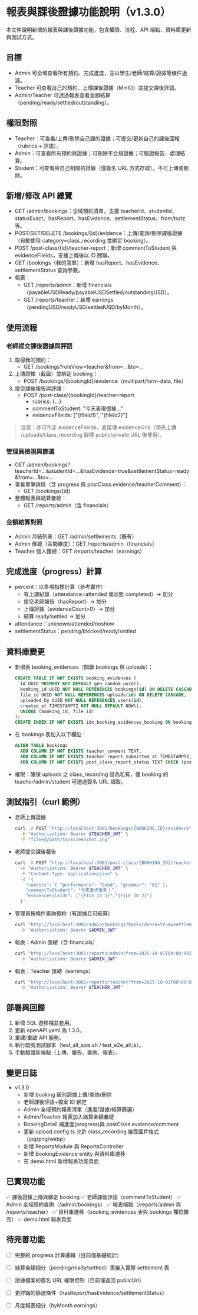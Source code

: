 # 報表與課後證據功能說明（v1.3.0）

本文件說明新增的報表與課後證據功能，包含權限、流程、API 端點、資料庫更新與測試方式。

## 目標
- Admin 可全域查看所有預約、完成進度，並以學生/老師/結算/證據等條件過濾。
- Teacher 可查看自己的預約、上傳課後證據（MinIO）並提交課後評語。
- Admin/Teacher 可透過報表查看金額結算（pending/ready/settled/outstanding）。

## 權限對照
- Teacher：可查看/上傳/刪除自己課的證據；可提交/更新自己的課後回報（rubrics + 評語）。
- Admin：可查看所有預約與證據；可刪除不合規證據；可驗證報告、處理結算。
- Student：可查看與自己相關的證據（僅簽名 URL 方式存取），不可上傳或刪除。

## 新增/修改 API 總覽
- GET /admin/bookings：全域預約清單，支援 teacherId、studentId、statusExact、hasReport、hasEvidence、settlementStatus、from/to/tz 等。
- POST/GET/DELETE /bookings/{id}/evidence：上傳/查詢/刪除課後證據（自動使用 category=class_recording 並綁定 booking）。
- POST /post-class/{id}/teacher-report：新增 commentToStudent 與 evidenceFileIds，支援上傳後以 ID 關聯。
- GET /bookings（我的清單）：新增 hasReport、hasEvidence、settlementStatus 查詢參數。
- 報表：
  - GET /reports/admin：新增 financials（payableUSDReady/payableUSDSettled/outstandingUSD）。
  - GET /reports/teacher：新增 earnings（pendingUSD/readyUSD/settledUSD/byMonth）。

## 使用流程

### 老師提交課後證據與評語
1. 取得我的預約：
   - GET /bookings?roleView=teacher&from=...&to=...
2. 上傳證據（截圖）並綁定 booking：
   - POST /bookings/{bookingId}/evidence（multipart/form-data, file）
3. 提交課後報告與評語：
   - POST /post-class/{bookingId}/teacher-report
     - rubrics: {...}
     - commentToStudent: "今天表現很棒..."
     - evidenceFileIds: ["{fileId1}", "{fileId2}"]

> 注意：亦可不走 evidenceFileIds，直接傳 evidenceUrls（預先上傳 /uploads/class_recording 取得 public/private URL 後使用）。

### 管理員檢視與篩選
- GET /admin/bookings?teacherId=...&studentId=...&hasEvidence=true&settlementStatus=ready&from=...&to=...
- 查看單筆詳情（含 progress 與 postClass.evidence/teacherComment）：
  - GET /bookings/{id}
- 整體報表與結算彙總：
  - GET /reports/admin（含 financials）

### 金額結算對照
- Admin 月結列表：GET /admin/settlements（既有）
- Admin 匯總（區間維度）：GET /reports/admin（financials）
- Teacher 個人匯總：GET /reports/teacher（earnings）

## 完成進度（progress）計算
- percent：以多項指標計算（參考實作）
  - 有上課紀錄（attendance=attended 或狀態 completed）-> 加分
  - 提交老師報告（hasReport）-> 加分
  - 上傳證據（evidenceCount>0）-> 加分
  - 結算 ready/settled -> 加分
- attendance：unknown/attended/noshow
- settlementStatus：pending/blocked/ready/settled

## 資料庫變更
- 新增表 booking_evidences（關聯 bookings 與 uploads）：
  ```sql
  CREATE TABLE IF NOT EXISTS booking_evidences (
    id UUID PRIMARY KEY DEFAULT gen_random_uuid(),
    booking_id UUID NOT NULL REFERENCES bookings(id) ON DELETE CASCADE,
    file_id UUID NOT NULL REFERENCES uploads(id) ON DELETE CASCADE,
    uploaded_by UUID NOT NULL REFERENCES users(id),
    created_at TIMESTAMPTZ NOT NULL DEFAULT NOW(),
    UNIQUE (booking_id, file_id)
  );
  CREATE INDEX IF NOT EXISTS idx_booking_evidences_booking ON booking_evidences(booking_id);
  ```
- 在 bookings 表加入以下欄位：
  ```sql
  ALTER TABLE bookings
    ADD COLUMN IF NOT EXISTS teacher_comment TEXT,
    ADD COLUMN IF NOT EXISTS teacher_report_submitted_at TIMESTAMPTZ,
    ADD COLUMN IF NOT EXISTS post_class_report_status TEXT CHECK (post_class_report_status IN ('none','submitted','verified')) DEFAULT 'none';
  ```
- 權限：確保 uploads 之 class_recording 設為私有，僅 booking 的 teacher/admin/student 可透過簽名 URL 讀取。

## 測試指引（curl 範例）

- 老師上傳證據
  ```bash
  curl -X POST "http://localhost:3001/bookings/{BOOKING_ID}/evidence" \
    -H "Authorization: Bearer $TEACHER_JWT" \
    -F "file=@/path/to/screenshot.png"
  ```

- 老師提交課後報告
  ```bash
  curl -X POST "http://localhost:3001/post-class/{BOOKING_ID}/teacher-report" \
    -H "Authorization: Bearer $TEACHER_JWT" \
    -H "Content-Type: application/json" \
    -d '{
      "rubrics": { "performance": "Good", "grammar": "B1" },
      "commentToStudent": "今天進步很多！",
      "evidenceFileIds": ["{FILE_ID_1}","{FILE_ID_2}"]
    }'
  ```

- 管理員按條件查詢預約（有證據且可結算）
  ```bash
  curl "http://localhost:3001/admin/bookings?hasEvidence=true&settlementStatus=ready&from=2025-10-01T00:00:00Z&to=2025-10-31T23:59:59Z" \
    -H "Authorization: Bearer $ADMIN_JWT"
  ```

- 報表：Admin 匯總（含 financials）
  ```bash
  curl "http://localhost:3001/reports/admin?from=2025-10-01T00:00:00Z&to=2025-10-31T23:59:59Z" \
    -H "Authorization: Bearer $ADMIN_JWT"
  ```

- 報表：Teacher 匯總（earnings）
  ```bash
  curl "http://localhost:3001/reports/teacher?from=2025-10-01T00:00:00Z&to=2025-10-31T23:59:59Z" \
    -H "Authorization: Bearer $TEACHER_JWT"
  ```

## 部署與回歸
1. 新增 SQL 遷移檔並套用。
2. 更新 openAPI.yaml 為 1.3.0。
3. 重建/重啟 API 服務。
4. 執行既有測試腳本（test_all_apis.sh / test_e2e_all.js）。
5. 手動驗證新端點（上傳、報告、查詢、報表）。

## 變更日誌
- v1.3.0
  - 新增 booking 級別證據上傳/查詢/刪除
  - 老師課後評語+檔案 ID 綁定
  - Admin 全域預約報表清單（進度/證據/結算篩選）
  - Admin/Teacher 報表加入結算金額彙總
  - BookingDetail 補進度(progress)與 postClass.evidence/comment
  - 更新 upload.config.ts 允許 class_recording 接受圖片格式（jpg/png/webp）
  - 新增 ReportsModule 與 ReportsController
  - 新增 BookingEvidence entity 與資料庫遷移
  - 在 demo.html 新增報表功能頁面

## 已實現功能
✅ 課後證據上傳與綁定 booking
✅ 老師課後評語（commentToStudent）
✅ Admin 全域預約查詢（/admin/bookings）
✅ 報表端點（/reports/admin 與 /reports/teacher）
✅ 資料庫遷移（booking_evidences 表與 bookings 欄位擴充）
✅ demo.html 報表頁面

## 待完善功能
- [ ] 完整的 progress 計算邏輯（目前僅基礎統計）
- [ ] 結算金額細分（pending/ready/settled）需接入實際 settlement 表
- [ ] 證據檔案的簽名 URL 權限控制（目前僅返回 publicUrl）
- [ ] 更詳細的篩選條件（hasReport/hasEvidence/settlementStatus）
- [ ] 月度報表細分（byMonth earnings）

